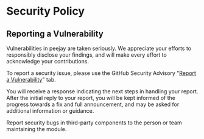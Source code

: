 # Security Policy

## Reporting a Vulnerability

Vulnerabilities in peejay are taken seriously. We appreciate your efforts to responsibly disclose your findings, and
will make every effort to acknowledge your contributions.

To report a security issue, please use the GitHub Security Advisory "[Report a Vulnerability](https://github.com/paulhuggett/peejay/)" tab.

You will receive a response indicating the next steps in handling your report. After the initial reply to your report, you
will be kept informed of the progress towards a fix and full announcement, and may be asked for additional information or guidance.

Report security bugs in third-party components to the person or team maintaining the module.
